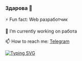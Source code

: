 ### Здарова 👋
⚡ Fun fact: Web разработчик

🔭 I’m currently working on работа

📫 How to reach me: [Telegram](https://t.me/dragonite24)

[![Typing SVG](https://readme-typing-svg.herokuapp.com/?color=%FFFF00FF&lines=Lmao+bottom+text)](https://git.io/typing-svg)
<!--
**Dragonite24/Dragonite24** is a ✨ _special_ ✨ repository because its `README.md` (this file) appears on your GitHub profile.

Here are some ideas to get you started:

- 🔭 I’m currently working on ...
- 🌱 I’m currently learning ...
- 👯 I’m looking to collaborate on ...
- 🤔 I’m looking for help with ...
- 💬 Ask me about ... 
- 📫 How to reach me: ...
- 😄 Pronouns: ...
- ⚡ Fun fact: ...
-->
<!--[![Top Langs](https://github-readme-stats.vercel.app/api/top-langs/?username=Dragonite24&layout=compact)](https://github.com/anuraghazra/github-readme-stats)-->
